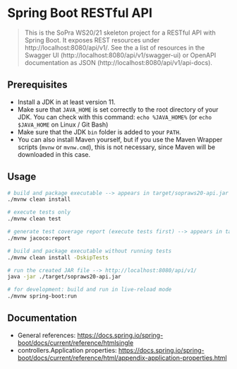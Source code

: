 # Spring Boot RESTful API

> This is the SoPra WS20/21 skeleton project for a RESTful API with Spring Boot.
> It exposes REST resources under http://localhost:8080/api/v1/.
> See the a list of resources in the Swagger UI (http://localhost:8080/api/v1/swagger-ui) or OpenAPI documentation as JSON (http://localhost:8080/api/v1/api-docs).

## Prerequisites

- Install a JDK in at least version 11.
- Make sure that `JAVA_HOME` is set correctly to the root directory of your JDK. You can check with this command: `echo %JAVA_HOME%` (or `echo $JAVA_HOME` on Linux / Git Bash)
- Make sure that the JDK `bin` folder is added to your `PATH`.
- You can also install Maven yourself, but if you use the Maven Wrapper scripts (`mvnw` or `mvnw.cmd`), this is not necessary, since Maven will be downloaded in this case.

## Usage

```bash
# build and package executable --> appears in target/sopraws20-api.jar
./mvnw clean install

# execute tests only
./mvnw clean test

# generate test coverage report (execute tests first) --> appears in target/site/jacoco/index.html
./mvnw jacoco:report

# build and package executable without running tests
./mvnw clean install -DskipTests

# run the created JAR file --> http://localhost:8080/api/v1/
java -jar ./target/sopraws20-api.jar

# for development: build and run in live-reload mode
./mvnw spring-boot:run
```

## Documentation

- General references: https://docs.spring.io/spring-boot/docs/current/reference/htmlsingle
- controllers.Application properties: https://docs.spring.io/spring-boot/docs/current/reference/html/appendix-application-properties.html
